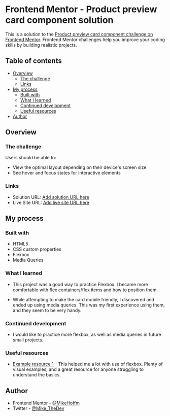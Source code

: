 # Frontend Mentor - Product preview card component solution

This is a solution to the [Product preview card component challenge on Frontend Mentor](https://www.frontendmentor.io/challenges/product-preview-card-component-GO7UmttRfa). Frontend Mentor challenges help you improve your coding skills by building realistic projects. 

## Table of contents

- [Overview](#overview)
  - [The challenge](#the-challenge)
  - [Links](#links)
- [My process](#my-process)
  - [Built with](#built-with)
  - [What I learned](#what-i-learned)
  - [Continued development](#continued-development)
  - [Useful resources](#useful-resources)
- [Author](#author)

## Overview

### The challenge

Users should be able to:

- View the optimal layout depending on their device's screen size
- See hover and focus states for interactive elements

### Links

- Solution URL: [Add solution URL here](https://your-solution-url.com)
- Live Site URL: [Add live site URL here](https://your-live-site-url.com)

## My process

### Built with

- HTML5
- CSS custom properties
- Flexbox
- Media Queries 

### What I learned

- This project was a good way to practice Flexbox. I became more comfortable with flex containers/flex items and how to position them.

- While attempting to make the card mobile friendly, I discovered and ended up using media queries. This was my first experience using them, and they seem to be very handy.

### Continued development

- I would like to practice more flexbox, as well as media queries in future small projects.

### Useful resources

- [Example resource 1](https://css-tricks.com/snippets/css/a-guide-to-flexbox/) - This helped me a lot with use of flexbox. Plenty of visual examples, and a great resource for anyone struggling to understand the basics.

## Author

- Frontend Mentor - [@MikeHoffm](https://www.frontendmentor.io/profile/MikeHoffm)
- Twitter - [@Mike_TheDev](https://www.twitter.com/yourusername)